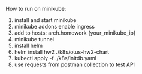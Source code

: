 How to run on minikube:

1. install and start minikube
2. minikube addons enable ingress
3. add to hosts: arch.homework {your_minikube_ip}
4. minikube tunnel
5. install helm
6. helm install hw2 ./k8s/otus-hw2-chart
7. kubectl apply -f ./k8s/initdb.yaml
8. use requests from postman collection to test API